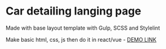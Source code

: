 # Car detailing langing page
  Made with base layout template with Gulp, SCSS and Stylelint

  Make basic html, css, js then do it in react/vue
    - [DEMO LINK](https://<your_account>.github.io/<repo_name>/)
